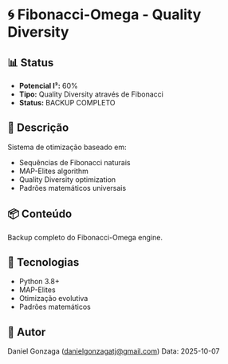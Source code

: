 # 🌀 Fibonacci-Omega - Quality Diversity

## 📊 Status
- **Potencial I³:** 60%
- **Tipo:** Quality Diversity através de Fibonacci
- **Status:** BACKUP COMPLETO

## 🎯 Descrição

Sistema de otimização baseado em:
- Sequências de Fibonacci naturais
- MAP-Elites algorithm
- Quality Diversity optimization
- Padrões matemáticos universais

## 📦 Conteúdo

Backup completo do Fibonacci-Omega engine.

## 🔧 Tecnologias

- Python 3.8+
- MAP-Elites
- Otimização evolutiva
- Padrões matemáticos

## 📝 Autor

Daniel Gonzaga (danielgonzagatj@gmail.com)
Data: 2025-10-07
